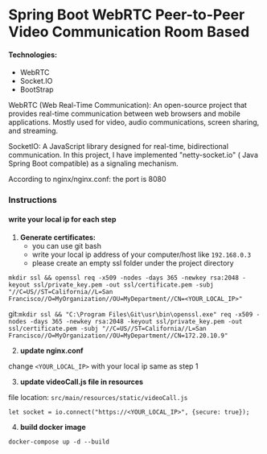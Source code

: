 
# Spring Boot WebRTC Peer-to-Peer Video Communication Room Based

#### Technologies:

- WebRTC
- Socket.IO
- BootStrap


WebRTC (Web Real-Time Communication): An open-source project that provides real-time communication between web browsers and mobile applications. Mostly used for video, audio communications, screen sharing, and streaming.



SocketIO: A JavaScript library designed for real-time, bidirectional communication. In this project, I have implemented "netty-socket.io" ( Java Spring Boot compatible) as a signaling mechanism.


According to nginx/nginx.conf: the port is 8080


### Instructions


#### write your local ip for each step

1) **Generate certificates:** 
   - you can use git bash 
   - write your local ip address of your computer/host like `192.168.0.3` 
   - please create an empty ssl folder under the project directory


`mkdir ssl && openssl req -x509 -nodes -days 365 -newkey rsa:2048 -keyout ssl/private_key.pem -out ssl/certificate.pem -subj "//C=US//ST=California//L=San Francisco//O=MyOrganization//OU=MyDepartment//CN=<YOUR_LOCAL_IP>"`

git:`mkdir ssl && "C:\Program Files\Git\usr\bin\openssl.exe" req -x509 -nodes -days 365 -newkey rsa:2048 -keyout ssl/private_key.pem -out ssl/certificate.pem -subj "//C=US//ST=California//L=San Francisco//O=MyOrganization//OU=MyDepartment//CN=172.20.10.9"`

2) **update nginx.conf**

change `<YOUR_LOCAL_IP>` with your local ip same as step 1

3) **update videoCall.js file in resources**

file location: `src/main/resources/static/videoCall.js`

```let socket = io.connect("https://<YOUR_LOCAL_IP>", {secure: true});```

4) **build docker image**

`docker-compose up -d --build`





